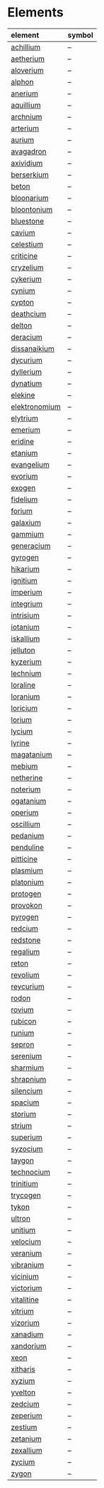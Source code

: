 # Elements

| element | symbol |
| :------ | :----- |
| [achillium](elements/achillium.md) | – |
| [aetherium](elements/aetherium.md) | – |
| [aloverium](elements/aloverium.md) | – |
| [alphon](elements/alphon.md) | – |
| [anerium](elements/anerium.md) | – |
| [aquillium](elements/aquillium.md) | – |
| [archnium](elements/archnium.md) | – |
| [arterium](elements/arterium.md) | – |
| [aurium](elements/aurium.md) | – |
| [avagadron](elements/avagadron.md) | – |
| [axividium](elements/axividium.md) | – |
| [berserkium](elements/berserkium.md) | – |
| [beton](elements/beton.md) | – |
| [bloonarium](elements/bloonarium.md) | – |
| [bloontonium](elements/bloontonium.md) | – |
| [bluestone](elements/bluestone.md) | – |
| [cavium](elements/cavium.md) | – |
| [celestium](elements/celestium.md) | – |
| [criticine](elements/criticine.md) | – |
| [cryzelium](elements/cryzelium.md) | – |
| [cykerium](elements/cykerium.md) | – |
| [cynium](elements/cynium.md) | – |
| [cypton](elements/cypton.md) | – |
| [deathcium](elements/deathcium.md) | – |
| [delton](elements/delton.md) | – |
| [deracium](elements/deracium.md) | – |
| [dissanaikium](elements/dissanaikium.md) | – |
| [dycurium](elements/dycurium.md) | – |
| [dyllerium](elements/dyllerium.md) | – |
| [dynatium](elements/dynatium.md) | – |
| [elekine](elements/elekine.md) | – |
| [elektronomium](elements/elektronomium.md) | – |
| [elytrium](elements/elytrium.md) | – |
| [emerium](elements/emerium.md) | – |
| [eridine](elements/eridine.md) | – |
| [etanium](elements/etanium.md) | – |
| [evangelium](elements/evangelium.md) | – |
| [evorium](elements/evorium.md) | – |
| [exogen](elements/exogen.md) | – |
| [fidelium](elements/fidelium.md) | – |
| [forium](elements/forium.md) | – |
| [galaxium](elements/galaxium.md) | – |
| [gammium](elements/gammium.md) | – |
| [generacium](elements/generacium.md) | – |
| [gyrogen](elements/gyrogen.md) | – |
| [hikarium](elements/hikarium.md) | – |
| [ignitium](elements/ignitium.md) | – |
| [imperium](elements/imperium.md) | – |
| [integrium](elements/integrium.md) | – |
| [intrisium](elements/intrisium.md) | – |
| [iotanium](elements/iotanium.md) | – |
| [iskallium](elements/iskallium.md) | – |
| [jelluton](elements/jelluton.md) | – |
| [kyzerium](elements/kyzerium.md) | – |
| [lechnium](elements/lechnium.md) | – |
| [loraline](elements/loraline.md) | – |
| [loranium](elements/loranium.md) | – |
| [loricium](elements/loricium.md) | – |
| [lorium](elements/lorium.md) | – |
| [lycium](elements/lycium.md) | – |
| [lyrine](elements/lyrine.md) | – |
| [magatanium](elements/magatanium.md) | – |
| [mebium](elements/mebium.md) | – |
| [netherine](elements/netherine.md) | – |
| [noterium](elements/noterium.md) | – |
| [ogatanium](elements/ogatanium.md) | – |
| [operium](elements/operium.md) | – |
| [oscillium](elements/oscillium.md) | – |
| [pedanium](elements/pedanium.md) | – |
| [penduline](elements/penduline.md) | – |
| [pitticine](elements/pitticine.md) | – |
| [plasmium](elements/plasmium.md) | – |
| [platonium](elements/platonium.md) | – |
| [protogen](elements/protogen.md) | – |
| [provokon](elements/provokon.md) | – |
| [pyrogen](elements/pyrogen.md) | – |
| [redcium](elements/redcium.md) | – |
| [redstone](elements/redstone.md) | – |
| [regalium](elements/regalium.md) | – |
| [reton](elements/reton.md) | – |
| [revolium](elements/revolium.md) | – |
| [reycurium](elements/reycurium.md) | – |
| [rodon](elements/rodon.md) | – |
| [rovium](elements/rovium.md) | – |
| [rubicon](elements/rubicon.md) | – |
| [runium](elements/runium.md) | – |
| [sepron](elements/sepron.md) | – |
| [serenium](elements/serenium.md) | – |
| [sharmium](elements/sharmium.md) | – |
| [shrapnium](elements/shrapnium.md) | – |
| [silencium](elements/silencium.md) | – |
| [spacium](elements/spacium.md) | – |
| [storium](elements/storium.md) | – |
| [strium](elements/strium.md) | – |
| [superium](elements/superium.md) | – |
| [syzocium](elements/syzocium.md) | – |
| [taygon](elements/taygon.md) | – |
| [technocium](elements/technocium.md) | – |
| [trinitium](elements/trinitium.md) | – |
| [trycogen](elements/trycogen.md) | – |
| [tykon](elements/tykon.md) | – |
| [ultron](elements/ultron.md) | – |
| [unitium](elements/unitium.md) | – |
| [velocium](elements/velocium.md) | – |
| [veranium](elements/veranium.md) | – |
| [vibranium](elements/vibranium.md) | – |
| [vicinium](elements/vicinium.md) | – |
| [victorium](elements/victorium.md) | – |
| [vitalitine](elements/vitalitine.md) | – |
| [vitrium](elements/vitrium.md) | – |
| [vizorium](elements/vizorium.md) | – |
| [xanadium](elements/xanadium.md) | – |
| [xandorium](elements/xandorium.md) | – |
| [xeon](elements/xeon.md) | – |
| [xitharis](elements/xitharis.md) | – |
| [xyzium](elements/xyzium.md) | – |
| [yvelton](elements/yvelton.md) | – |
| [zedcium](elements/zedcium.md) | – |
| [zeperium](elements/zeperium.md) | – |
| [zestium](elements/zestium.md) | – |
| [zetanium](elements/zetanium.md) | – |
| [zexallium](elements/zexallium.md) | – |
| [zycium](elements/zycium.md) | – |
| [zygon](elements/zygon.md) | – |
